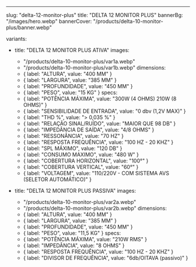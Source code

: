 ---
slug: "delta-12-monitor-plus"
title: "DELTA 12 MONITOR PLUS"
bannerBg: "/images/hero.webp"
bannerCover: "/products/delta-10-monitor-plus/banner.webp"

variants:
  - title: "DELTA 12 MONITOR PLUS ATIVA"
    images:
      - "/products/delta-10-monitor-plus/var1a.webp"
      - "/products/delta-10-monitor-plus/var1b.webp"
    dimensions:
      - { label: "ALTURA", value: "400 MM" }
      - { label: "LARGURA", value: "385 MM" }
      - { label: "PROFUNDIDADE", value: "450 MM" }
      - { label: "PESO", value: "15 KG" }
    specs:
      - { label: "POTÊNCIA MÁXIMA", value: "300W (4 OHMS) 210W (8 OHMS)" }
      - { label: "SENSIBILIDADE DE ENTRADA", value: "0 dbv (1,2V MAX)" }
      - { label: "THD %", value: "> 0,035 %" }
      - { label: "RELAÇÃO SINAL/RUÍDO", value: "MAIOR QUE 98 DB" }
      - { label: "IMPEDÂNCIA DE SAÍDA", value: "4/8 OHMS" }
      - { label: "RESSONÂNCIA", value: "70 HZ" }
      - { label: "RESPOSTA FREQUÊNCIA", value: "100 HZ - 20 KHZ" }
      - { label: "SPL MÁXIMO", value: "120 DB" }
      - { label: "CONSUMO MAXIMO", value: "480 W" }
      - { label: "COBERTURA HORIZONTAL", value: "100°" }
      - { label: "COBERTURA VERTICAL", value: "60°" }
      - { label: "VOLTAGEM", value: "110/220V - COM SISTEMA AVS (SELETOR AUTOMÁTICO)" }

  - title: "DELTA 12 MONITOR PLUS PASSIVA"
    images:
      - "/products/delta-10-monitor-plus/var2a.webp"
      - "/products/delta-10-monitor-plus/var2b.webp"
    dimensions:
      - { label: "ALTURA", value: "400 MM" }
      - { label: "LARGURA", value: "385 MM" }
      - { label: "PROFUNDIDADE", value: "450 MM" }
      - { label: "PESO", value: "11,5 KG" }
    specs:
      - { label: "POTÊNCIA MÁXIMA", value: "210W RMS" }
      - { label: "IMPEDÂNCIA", value: "8 OHMS" }
      - { label: "RESPOSTA FREQUÊNCIA", value: "100 HZ - 20 KHZ" }
      - { label: "DIVISOR DE FREQUÊNCIA", value: "6db/OITAVA (passivo)" }